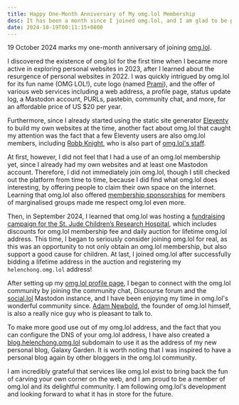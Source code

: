 ```yaml
---
title: Happy One-Month Anniversary of My omg.lol Membership
desc: It has been a month since I joined omg.lol, and I am glad to be part of it.
date: 2024-10-19T00:11:15+0800
---
```


19 October 2024 marks my one-month anniversary of joining [omg.lol](https://home.omg.lol/).

I discovered the existence of omg.lol for the first time when I became more active in exploring personal websites in 2023, after I learned about the resurgence of personal websites in 2022. I was quickly intrigued by omg.lol for its fun name (OMG LOL!), cute logo (named [Prami](https://prami.omg.lol/)), and the offer of various web services including a web address, a profile page, status update log, a Mastodon account, PURLs, pastebin, community chat, and more, for an affordable price of US $20 per year.

Furthermore, since I already started using the static site generator [Eleventy](https://www.11ty.dev/) to build my own websites at the time, another fact about omg.lol that caught my attention was the fact that a few Eleventy users are also omg.lol members, including [Robb Knight](https://rknight.me/), who is also part of [omg.lol's staff](https://home.omg.lol/staff).

At first, however, I did not feel that I had a use of an omg.lol membership yet, since I already had my own websites and at least one Mastodon account. Therefore, I did not immediately join omg.lol, though I still checked out the platform from time to time, because I did find what omg.lol does interesting, by offering people to claim their own space on the internet. Learning that omg.lol also offered [membership sponsorships](https://home.omg.lol/info/sponsorships) for members of marginalised groups made me respect omg.lol even more.

Then, in September 2024, I learned that omg.lol was hosting a [fundraising campaign for the St. Jude Children’s Research Hospital](https://omglol.news/2024/08/28/supporting-st-jude-with-a-month-of-awesomeness), which includes discounts for omg.lol membership fee and daily auction for lifetime omg.lol address. This time, I began to seriously consider joining omg.lol for real, as this was an opportunity to not only obtain an omg.lol membership, but also support a good cause for children. At last, I joined omg.lol after successfully bidding a lifetime address in the auction and registering my `helenchong.omg.lol` address!

After setting up my [omg.lol profile page](https://helenchong.omg.lol/), I began to connect with the omg.lol community by joining the community chat, Discourse forum and the [social.lol](https://social.lol/) Mastodon instance, and I have been enjoying my time in omg.lol's wonderful community since. [Adam Newbold](https://adam.omg.lol/), the founder of omg.lol himself, is also a really nice guy who is pleasant to talk to.

To make more good use out of my omg.lol address, and the fact that you can configure the DNS of your omg.lol address, I have also created a [blog.helenchong.omg.lol](https://blog.helenchong.omg.lol/) subdomain to use it as the address of my new personal blog, Galaxy Garden. It is worth noting that I was inspired to have a personal blog again by other bloggers in the omg.lol community.

I am incredibly grateful that services like omg.lol exist to bring back the fun of carving your own corner on the web, and I am proud to be a member of omg.lol and its delightful community. I am following omg.lol's development and looking forward to what it has in store for the future.